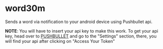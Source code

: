 # word30m

Sends a word via notification to your android device using Pushbullet api.

**NOTE**: You will have to insert your api key to make this work. To get your api key, head over to [PUSHBULLET](pushbullet.com) and go to the "Settings" section, there, you will find your api
after clicking on "Access Your Token"
